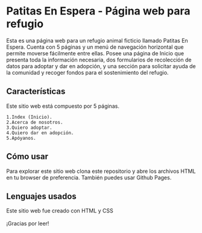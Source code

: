 # Patitas En Espera - Página web para refugio

 Esta es una página web para un refugio animal ficticio llamado Patitas En Espera. Cuenta con 5 páginas y un menú de navegación horizontal que permite moverse fácilmente entre ellas. Posee una página de Inicio que presenta toda la información necesaria, dos formularios de recolección de datos para adoptar y dar en adopción, y una sección para solicitar ayuda de la comunidad y recoger fondos para el sostenimiento del refugio.

## Características
Este sitio web está compuesto por 5 páginas.

    1.Index (Inicio).
    2.Acerca de nosotros.
    3.Quiero adoptar.
    4.Quiero dar en adopción.
    5.Apóyanos.

## Cómo usar
Para explorar este sitio web clona este repositorio y abre los archivos HTML en tu browser de preferencia. También puedes usar Github Pages.

## Lenguajes usados
Este sitio web fue creado con HTML y CSS
<br></br>
¡Gracias por leer!